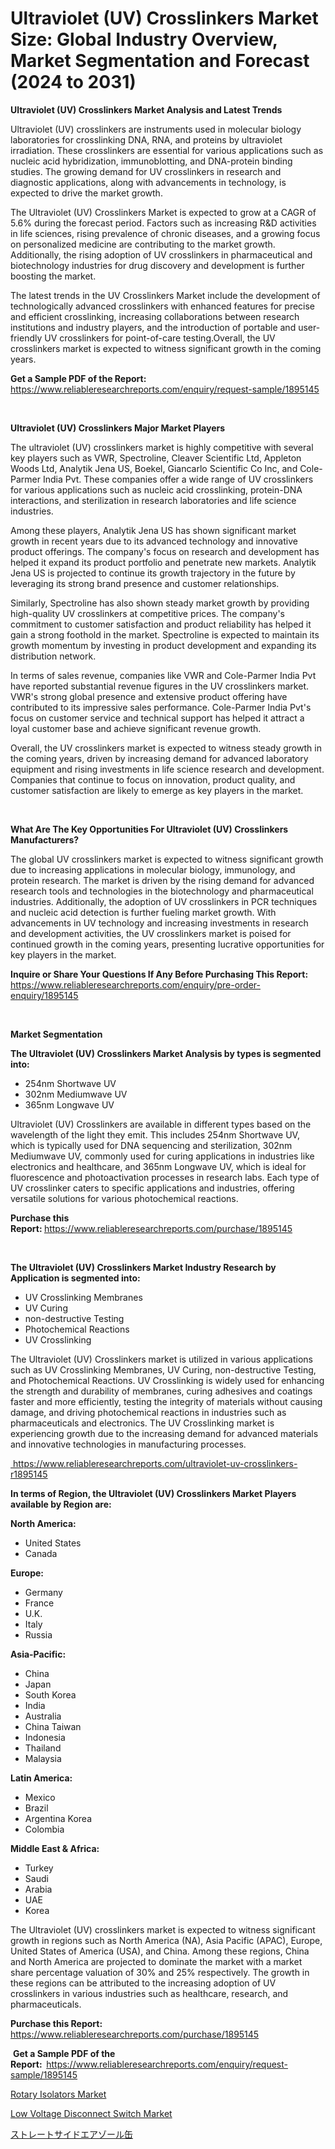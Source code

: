 <p><h1>Ultraviolet (UV) Crosslinkers Market Size: Global Industry Overview, Market Segmentation and Forecast (2024 to 2031)</h1></p><p><strong>Ultraviolet (UV) Crosslinkers Market Analysis and Latest Trends</strong></p>
<p><p>Ultraviolet (UV) crosslinkers are instruments used in molecular biology laboratories for crosslinking DNA, RNA, and proteins by ultraviolet irradiation. These crosslinkers are essential for various applications such as nucleic acid hybridization, immunoblotting, and DNA-protein binding studies. The growing demand for UV crosslinkers in research and diagnostic applications, along with advancements in technology, is expected to drive the market growth.</p><p>The Ultraviolet (UV) Crosslinkers Market is expected to grow at a CAGR of 5.6% during the forecast period. Factors such as increasing R&D activities in life sciences, rising prevalence of chronic diseases, and a growing focus on personalized medicine are contributing to the market growth. Additionally, the rising adoption of UV crosslinkers in pharmaceutical and biotechnology industries for drug discovery and development is further boosting the market.</p><p>The latest trends in the UV Crosslinkers Market include the development of technologically advanced crosslinkers with enhanced features for precise and efficient crosslinking, increasing collaborations between research institutions and industry players, and the introduction of portable and user-friendly UV crosslinkers for point-of-care testing.Overall, the UV crosslinkers market is expected to witness significant growth in the coming years.</p></p>
<p><strong>Get a Sample PDF of the Report:&nbsp;</strong> <a href="https://www.reliableresearchreports.com/enquiry/request-sample/1895145">https://www.reliableresearchreports.com/enquiry/request-sample/1895145</a></p>
<p>&nbsp;</p>
<p><strong>Ultraviolet (UV) Crosslinkers Major Market Players</strong></p>
<p><p>The ultraviolet (UV) crosslinkers market is highly competitive with several key players such as VWR, Spectroline, Cleaver Scientific Ltd, Appleton Woods Ltd, Analytik Jena US, Boekel, Giancarlo Scientific Co Inc, and Cole-Parmer India Pvt. These companies offer a wide range of UV crosslinkers for various applications such as nucleic acid crosslinking, protein-DNA interactions, and sterilization in research laboratories and life science industries.</p><p>Among these players, Analytik Jena US has shown significant market growth in recent years due to its advanced technology and innovative product offerings. The company's focus on research and development has helped it expand its product portfolio and penetrate new markets. Analytik Jena US is projected to continue its growth trajectory in the future by leveraging its strong brand presence and customer relationships.</p><p>Similarly, Spectroline has also shown steady market growth by providing high-quality UV crosslinkers at competitive prices. The company's commitment to customer satisfaction and product reliability has helped it gain a strong foothold in the market. Spectroline is expected to maintain its growth momentum by investing in product development and expanding its distribution network.</p><p>In terms of sales revenue, companies like VWR and Cole-Parmer India Pvt have reported substantial revenue figures in the UV crosslinkers market. VWR's strong global presence and extensive product offering have contributed to its impressive sales performance. Cole-Parmer India Pvt's focus on customer service and technical support has helped it attract a loyal customer base and achieve significant revenue growth.</p><p>Overall, the UV crosslinkers market is expected to witness steady growth in the coming years, driven by increasing demand for advanced laboratory equipment and rising investments in life science research and development. Companies that continue to focus on innovation, product quality, and customer satisfaction are likely to emerge as key players in the market.</p></p>
<p>&nbsp;</p>
<p><strong>What Are The Key Opportunities For Ultraviolet (UV) Crosslinkers Manufacturers?</strong></p>
<p><p>The global UV crosslinkers market is expected to witness significant growth due to increasing applications in molecular biology, immunology, and protein research. The market is driven by the rising demand for advanced research tools and technologies in the biotechnology and pharmaceutical industries. Additionally, the adoption of UV crosslinkers in PCR techniques and nucleic acid detection is further fueling market growth. With advancements in UV technology and increasing investments in research and development activities, the UV crosslinkers market is poised for continued growth in the coming years, presenting lucrative opportunities for key players in the market.</p></p>
<p><strong>Inquire or Share Your Questions If Any Before Purchasing This Report:</strong> <a href="https://www.reliableresearchreports.com/enquiry/pre-order-enquiry/1895145">https://www.reliableresearchreports.com/enquiry/pre-order-enquiry/1895145</a></p>
<p>&nbsp;</p>
<p><strong>Market Segmentation</strong></p>
<p><strong>The Ultraviolet (UV) Crosslinkers Market Analysis by types is segmented into:</strong></p>
<p><ul><li>254nm Shortwave UV</li><li>302nm Mediumwave UV</li><li>365nm Longwave UV</li></ul></p>
<p><p>Ultraviolet (UV) Crosslinkers are available in different types based on the wavelength of the light they emit. This includes 254nm Shortwave UV, which is typically used for DNA sequencing and sterilization, 302nm Mediumwave UV, commonly used for curing applications in industries like electronics and healthcare, and 365nm Longwave UV, which is ideal for fluorescence and photoactivation processes in research labs. Each type of UV crosslinker caters to specific applications and industries, offering versatile solutions for various photochemical reactions.</p></p>
<p><strong>Purchase this Report:&nbsp;</strong><a href="https://www.reliableresearchreports.com/purchase/1895145">https://www.reliableresearchreports.com/purchase/1895145</a></p>
<p>&nbsp;</p>
<p><strong>The Ultraviolet (UV) Crosslinkers Market Industry Research by Application is segmented into:</strong></p>
<p><ul><li>UV Crosslinking Membranes</li><li>UV Curing</li><li>non-destructive Testing</li><li>Photochemical Reactions</li><li>UV Crosslinking</li></ul></p>
<p><p>The Ultraviolet (UV) Crosslinkers market is utilized in various applications such as UV Crosslinking Membranes, UV Curing, non-destructive Testing, and Photochemical Reactions. UV Crosslinking is widely used for enhancing the strength and durability of membranes, curing adhesives and coatings faster and more efficiently, testing the integrity of materials without causing damage, and driving photochemical reactions in industries such as pharmaceuticals and electronics. The UV Crosslinking market is experiencing growth due to the increasing demand for advanced materials and innovative technologies in manufacturing processes.</p></p>
<p><a href="https://www.reliableresearchreports.com/ultraviolet-uv-crosslinkers-r1895145">&nbsp;https://www.reliableresearchreports.com/ultraviolet-uv-crosslinkers-r1895145</a></p>
<p><strong>In terms of Region, the Ultraviolet (UV) Crosslinkers Market Players available by Region are:</strong></p>
<p>
    <p> <strong> North America: </strong>
        <ul>
            <li>United States</li>
            <li>Canada</li>
        </ul>
        </p> 
    <p> <strong> Europe: </strong>
        <ul>
            <li>Germany</li>
            <li>France</li>
            <li>U.K.</li>
            <li>Italy</li>
            <li>Russia</li>
        </ul>
        </p> 
    <p> <strong> Asia-Pacific: </strong>
        <ul>
            <li>China</li>
            <li>Japan</li>
            <li>South Korea</li>
            <li>India</li>
            <li>Australia</li>
            <li>China Taiwan</li>
            <li>Indonesia</li>
            <li>Thailand</li>
            <li>Malaysia</li>
        </ul>
        </p> 
    <p> <strong> Latin America: </strong>
        <ul>
            <li>Mexico</li>
            <li>Brazil</li>
            <li>Argentina Korea</li>
            <li>Colombia</li>
        </ul>
        </p> 
    <p> <strong> Middle East & Africa: </strong>
        <ul>
            <li>Turkey</li>
            <li>Saudi</li>
            <li>Arabia</li>
            <li>UAE</li>
            <li>Korea</li>
        </ul>
    </p>
    </p>
<p><p>The Ultraviolet (UV) crosslinkers market is expected to witness significant growth in regions such as North America (NA), Asia Pacific (APAC), Europe, United States of America (USA), and China. Among these regions, China and North America are projected to dominate the market with a market share percentage valuation of 30% and 25% respectively. The growth in these regions can be attributed to the increasing adoption of UV crosslinkers in various industries such as healthcare, research, and pharmaceuticals.</p></p>
<p><strong>Purchase this Report: </strong><a href="https://www.reliableresearchreports.com/purchase/1895145">https://www.reliableresearchreports.com/purchase/1895145</a></p>
<p>&nbsp;<strong>Get a Sample PDF of the Report:&nbsp;&nbsp;</strong><a href="https://www.reliableresearchreports.com/enquiry/request-sample/1895145">https://www.reliableresearchreports.com/enquiry/request-sample/1895145</a></p>
<p><strong></strong></p>
<p><p><a href="https://github.com/JuliaFadel1922/Market-Research-Report-List-1/blob/main/rotary-isolators-market.md">Rotary Isolators Market</a></p><p><a href="https://github.com/moyahfrancoestellec51j635wcx/Market-Research-Report-List-3/blob/main/low-voltage-disconnect-switch-market.md">Low Voltage Disconnect Switch Market</a></p><p><a href="https://github.com/BrionnaBoyle/Market-Research-Report-List-1/blob/main/5936285164719.md">ストレートサイドエアゾール缶</a></p></p>